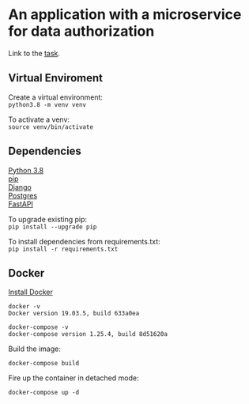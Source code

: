 # An application with a microservice for data authorization

Link to the [task](https://github.com/visse0001/recruiment-september-2020/blob/develop/recuriment_task.md).

## Virtual Enviroment
Create a virtual environment: <br/>
`python3.8 -m venv venv`

To activate a venv: <br/>
`source venv/bin/activate`

## Dependencies

[Python 3.8](https://www.python.org/downloads/) <br>
[pip](https://pip.pypa.io/en/stable/installing/) <br>
[Django](https://docs.djangoproject.com/en/3.1/) <br>
[Postgres](https://www.postgresql.org/) <br>
[FastAPI](https://fastapi.tiangolo.com/) <br>

To upgrade existing pip: <br>
`pip install --upgrade pip`

To install dependencies from requirements.txt: <br>
`pip install -r requirements.txt`

## Docker

[Install Docker](https://docs.docker.com/get-docker/)
```
docker -v
Docker version 19.03.5, build 633a0ea

docker-compose -v
docker-compose version 1.25.4, build 8d51620a
```

Build the image:

`docker-compose build`

Fire up the container in detached mode:

`docker-compose up -d`